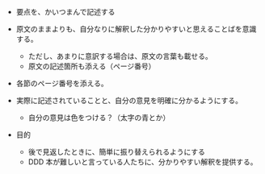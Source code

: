 - 要点を、かいつまんで記述する
- 原文のままよりも、自分なりに解釈した分かりやすいと思えることばを意識する。
    - ただし、あまりに意訳する場合は、原文の言葉も載せる。
    - 原文の記述箇所も添える（ページ番号）
- 各節のページ番号を添える。
- 実際に記述されていることと、自分の意見を明確に分かるようにする。
    - 自分の意見は色をつける？（太字の青とか）


- 目的
    - 後で見返したときに、簡単に振り替えられるようにする
    - DDD 本が難しいと言っている人たちに、分かりやすい解釈を提供する。